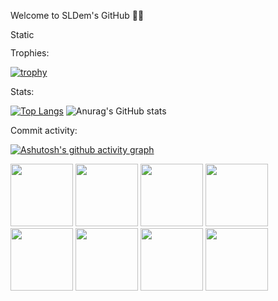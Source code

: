 Welcome to SLDem's GitHub 👨‍💻

<p><a href="https://stackoverflow.com/users/14535309/sldem">
<img src="https://img.shields.io/badge/Stack-Overflow" alt="Static Badge" width="60" height="15">
</a></p>

Trophies:

[![trophy](https://github-profile-trophy.vercel.app/?username=SLDem&theme=onedark)](https://github.com/SLDem/github-profile-trophy)

Stats:

[![Top Langs](https://github-readme-stats.vercel.app/api/top-langs/?username=SLDem)](https://github.com/anuraghazra/github-readme-stats)   ![Anurag's GitHub stats](https://github-readme-stats.vercel.app/api?username=SLDem&show_icons=true&theme=blue-green) 

Commit activity:

[![Ashutosh's github activity graph](https://github-readme-activity-graph.vercel.app/graph?username=SLDem&theme=github-compact)](https://github.com/ashutosh00710/github-readme-activity-graph)

<img height=100 width=100 src="https://cdn.jsdelivr.net/gh/devicons/devicon@latest/icons/python/python-original-wordmark.svg" />
<img height=100 width=100 src="https://cdn.jsdelivr.net/gh/devicons/devicon@latest/icons/postgresql/postgresql-original-wordmark.svg" />
<img height=100 width=100 src="https://cdn.jsdelivr.net/gh/devicons/devicon@latest/icons/mongodb/mongodb-original-wordmark.svg" />
<img height=100 width=100 src="https://cdn.jsdelivr.net/gh/devicons/devicon@latest/icons/kubernetes/kubernetes-original-wordmark.svg" />
<img height=100 width=100 src="https://cdn.jsdelivr.net/gh/devicons/devicon@latest/icons/docker/docker-original-wordmark.svg" />
<img height=100 width=100 src="https://cdn.jsdelivr.net/gh/devicons/devicon@latest/icons/nginx/nginx-original.svg" />
<img height=100 width=100 src="https://cdn.jsdelivr.net/gh/devicons/devicon@latest/icons/django/django-plain-wordmark.svg" />
<img height=100 width=100 src="https://cdn.jsdelivr.net/gh/devicons/devicon@latest/icons/flask/flask-original-wordmark.svg" />
